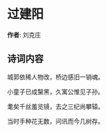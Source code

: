 # 过建阳

**作者**: 刘克庄

## 诗词内容

城郭依稀人物改，桥边感旧一销魂。

小童子已成黧黑，久寓公惟见子孙。

耄矣千丝羞览镜，去之三纪尚攀辕。

当时手种花无数，问讯而今几树存。

